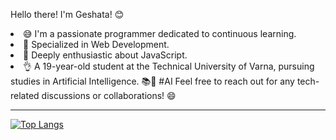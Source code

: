 Hello there! I'm Geshata! 😊

<li>😅 I'm a passionate programmer dedicated to continuous learning.</li>
<li>🔧 Specialized in Web Development.</li>
<li>🧡 Deeply enthusiastic about JavaScript.</li>
<li>👌 A 19-year-old student at the Technical University of Varna, pursuing studies in Artificial Intelligence. 📚🤖 #AI
Feel free to reach out for any tech-related discussions or collaborations! 😄</li>


<hr>
 
[![Top Langs](https://github-readme-stats.vercel.app/api/top-langs/?username=g3shaa&langs_count=8)](https://github.com/anuraghazra/github-readme-stats)





